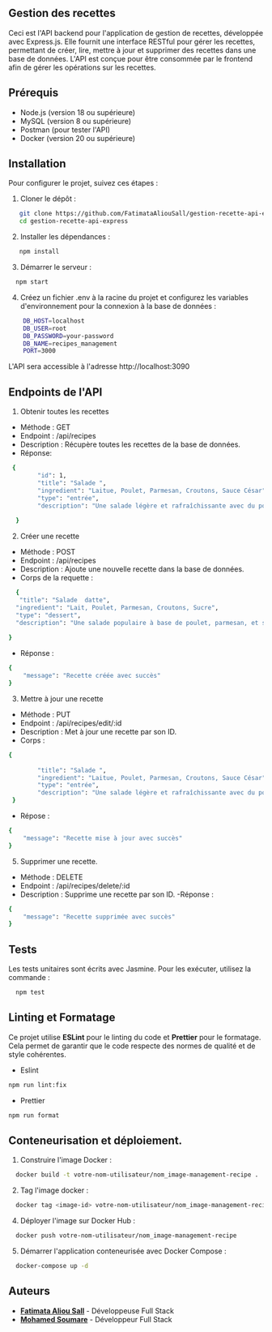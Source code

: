 ## Gestion des recettes

Ceci est l'API backend pour l'application de gestion de recettes, développée avec Express.js. Elle fournit une interface RESTful pour gérer les recettes, permettant de créer, lire, mettre à jour et supprimer des recettes dans une base de données. L'API est conçue pour être consommée par le frontend afin de gérer les opérations sur les recettes.

## Prérequis

- Node.js (version 18 ou supérieure)
- MySQL (version 8 ou supérieure)
- Postman (pour tester l'API)
- Docker (version 20 ou supérieure)


## Installation

Pour configurer le projet, suivez ces étapes :

1. Cloner le dépôt :

```bash
   git clone https://github.com/FatimataAliouSall/gestion-recette-api-express.git
   cd gestion-recette-api-express
```

2. Installer les dépendances :

```bash
   npm install
```

3. Démarrer le serveur :

```bash
  npm start
```

4. Créez un fichier .env à la racine du projet et configurez les variables d'environnement pour la connexion à la base de données :

```bash
    DB_HOST=localhost
    DB_USER=root
    DB_PASSWORD=your-password
    DB_NAME=recipes_management
    PORT=3000
```

L'API sera accessible à l'adresse http://localhost:3090

## Endpoints de l'API


1. Obtenir toutes les recettes

- Méthode : GET
- Endpoint : /api/recipes
- Description : Récupère toutes les recettes de la base de données.
- Réponse:
```bash
 {
        "id": 1,
        "title": "Salade ",
        "ingredient": "Laitue, Poulet, Parmesan, Croutons, Sauce César",
        "type": "entrée",
        "description": "Une salade légère et rafraîchissante avec du poulet grillé, du parmesan et des croûtons croustillants, servie avec une sauce César classique."
  
  }
```

2. Créer une recette

- Méthode : POST
- Endpoint : /api/recipes
- Description : Ajoute une nouvelle recette dans la base de données.
- Corps de la requette :
```bash  
  {
   "title": "Salade  datte",
  "ingredient": "Lait, Poulet, Parmesan, Croutons, Sucre",
  "type": "dessert",
  "description": "Une salade populaire à base de poulet, parmesan, et sauce crémeuse."
       
}
```

- Réponse :
```bash 
{
    "message": "Recette créée avec succès"
}

``` 



3. Mettre à jour une recette

- Méthode : PUT
- Endpoint : /api/recipes/edit/:id
- Description : Met à jour une recette par son ID.
- Corps :
```bash
{
       
        "title": "Salade ",
        "ingredient": "Laitue, Poulet, Parmesan, Croutons, Sauce César",
        "type": "entrée",
        "description": "Une salade légère et rafraîchissante avec du poulet grillé, du parmesan et des croûtons croustillants, servie avec une sauce César classique."
 }

```
- Répose :
```bash
{
    "message": "Recette mise à jour avec succès"
}
```


5. Supprimer une recette.

- Méthode : DELETE
- Endpoint : /api/recipes/delete/:id
- Description : Supprime une recette par son ID.
-Réponse :
```bash
{
    "message": "Recette supprimée avec succès"
}

```

## Tests

Les tests unitaires sont écrits avec Jasmine. Pour les exécuter, utilisez la commande :

```bash
  npm test
```
## Linting et Formatage

Ce projet utilise **ESLint** pour le linting du code et **Prettier** pour le formatage. Cela permet de garantir que le code respecte des normes de qualité et de style cohérentes.

- Eslint

```bash
npm run lint:fix
```
- Prettier 
```bash
npm run format
```


## Conteneurisation et déploiement.

1. Construire l'image Docker :

```bash
  docker build -t votre-nom-utilisateur/nom_image-management-recipe .
```

2. Tag l'image docker :

```bash
  docker tag <image-id> votre-nom-utilisateur/nom_image-management-recipe
```

4. Déployer l'image sur Docker Hub :

```bash
  docker push votre-nom-utilisateur/nom_image-management-recipe
```

5. Démarrer l'application conteneurisée avec Docker Compose :

```bash
  docker-compose up -d
```


## Auteurs

- **[Fatimata Aliou Sall](https://github.com/fatimata-sall)** - Développeuse Full Stack
- **[Mohamed Soumare](https://github.com/MohamedSoumare)** - Développeur Full Stack
